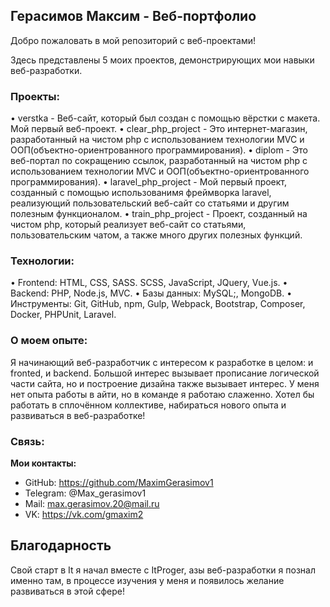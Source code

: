 ## Герасимов Максим - Веб-портфолио

Добро пожаловать в мой репозиторий с веб-проектами!

Здесь представлены 5 моих проектов, демонстрирующих мои навыки веб-разработки. 

### Проекты:

• verstka - Веб-сайт, который был создан с помощью вёрстки с макета. Мой первый веб-проект.
• clear_php_project - Это интернет-магазин, разработанный на чистом php с использованием технологии MVC и ООП(объектно-ориентрованного программирования).
• diplom - Это веб-портал по сокращению ссылок, разработанный на чистом php с использованием технологии MVC и ООП(объектно-ориентрованного программирования).
• laravel_php_project - Мой первый проект, созданный с помощью использованимя фреймворка laravel, реализующий пользовательский веб-сайт со статьями и другим полезным функционалом.
• train_php_project - Проект, созданный на чистом php, который реализует веб-сайт со статьями, пользовательским чатом, а также много других полезных функций.

### Технологии:

• Frontend: HTML, CSS, SASS. SCSS, JavaScript, JQuery, Vue.js.
• Backend: PHP, Node.js, MVC.
• Базы данных: MySQL;, MongoDB.
• Инструменты: Git, GitHub, npm,  Gulp, Webpack, Bootstrap, Composer, Docker, PHPUnit, Laravel.

### О моем опыте:

Я начинающий веб-разработчик с интересом к разработке в целом: и fronted, и backend. Большой интерес вызывает прописание логической части сайта, но и построение дизайна также вызывает интерес. У меня нет опыта работы в айти, но в команде я работаю слаженно. 
Хотел бы работать в сплочённом коллективе, набираться нового опыта и развиваться в веб-разработке!

### Связь:

**Мои контакты:**
* GitHub: https://github.com/MaximGerasimov1
* Telegram: @Max_gerasimov1
* Mail: max.gerasimov.20@mail.ru
* VK: https://vk.com/gmaxim2


## Благодарность

Свой старт в It я начал вместе с ItProger, азы веб-разработки я познал именно там, в процессе изучения у меня и появилось желание развиваться в этой сфере!
